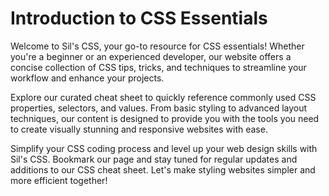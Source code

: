 # Introduction to CSS Essentials

Welcome to Sil's CSS, your go-to resource for CSS essentials! Whether you're a beginner or an experienced developer, our website offers a concise collection of CSS tips, tricks, and techniques to streamline your workflow and enhance your projects.

Explore our curated cheat sheet to quickly reference commonly used CSS properties, selectors, and values. From basic styling to advanced layout techniques, our content is designed to provide you with the tools you need to create visually stunning and responsive websites with ease.

Simplify your CSS coding process and level up your web design skills with Sil's CSS. Bookmark our page and stay tuned for regular updates and additions to our CSS cheat sheet. Let's make styling websites simpler and more efficient together!
